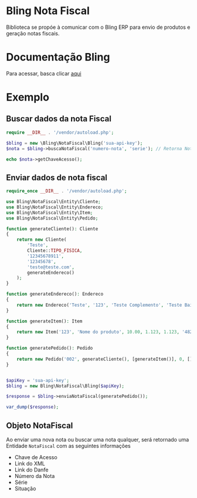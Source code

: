 Bling Nota Fiscal
===========================

Biblioteca se propóe à comunicar com o Bling ERP para envio de produtos e geração notas fiscais.

# Documentação Bling

Para acessar, basca clicar [aqui](https://manuais.bling.com.br/api/?item=notas-fiscais)

# Exemplo

## Buscar dados da nota Fiscal

```php
require __DIR__ . '/vendor/autoload.php';

$bling = new \Bling\NotaFiscal\Bling('sua-api-key');
$nota = $bling->buscaNotaFiscal('numero-nota', 'serie'); // Retorna NotaFiscal()

echo $nota->getChaveAcesso();
```

## Enviar dados de nota fiscal

```php
require_once __DIR__ . '/vendor/autoload.php';

use Bling\NotaFiscal\Entity\Cliente;
use Bling\NotaFiscal\Entity\Endereco;
use Bling\NotaFiscal\Entity\Item;
use Bling\NotaFiscal\Entity\Pedido;

function generateCliente(): Cliente
{
    return new Cliente(
        'Teste',
        Cliente::TIPO_FISICA,
        '12345678911',
        '12345678',
        'teste@teste.com',
        generateEndereco()
    );
}

function generateEndereco(): Endereco
{
    return new Endereco('Teste', '123', 'Teste Complemento', 'Teste Bairro', '12345789', 'Teste Cidade', 'TS');
}

function generateItem(): Item
{
    return new Item('123', 'Nome do produto', 10.00, 1.123, 1.123, '4820.1000', 1, '0', 'un', Item::TIPO_PRODUTO);
}

function generatePedido(): Pedido
{
    return new Pedido('002', generateCliente(), [generateItem()], 0, [], 0, 0, 0, '');
}


$apiKey = 'sua-api-key';
$bling = new Bling\NotaFiscal\Bling($apiKey);

$response = $bling->enviaNotaFiscal(generatePedido());

var_dump($response);
```

## Objeto NotaFiscal

Ao enviar uma nova nota ou buscar uma nota qualquer, será retornado uma Entidade `NotaFiscal` com as seguintes informações

* Chave de Acesso
* Link do XML
* Link do Danfe
* Número da Nota
* Série
* Situação
